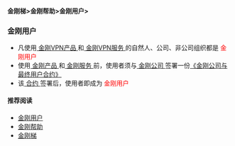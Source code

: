 #### 金刚梯>金刚帮助>金刚用户>
### 金刚用户

- 凡使用[ 金刚VPN产品 ](https://a2zitpro.github.io/web/dlb)和[ 金刚VPN服务 ](https://a2zitpro.github.io/web/kkservices)的自然人、公司、非公司组织都是<font color="Red"> 金刚用户 </font>
- 使用[ 金刚产品 ](https://a2zitpro.github.io/web/dlb)和[ 金刚服务 ](https://a2zitpro.github.io/web/kkservices)前，使用者须与[ 金刚公司 ](https://a2zitpro.github.io/web/a2zitpro)签署一份[《金刚公司与最终用户合约》](https://a2zitpro.github.io/web/Endusercontract)
- 该[ 合约 ](https://a2zitpro.github.io/web/Endusercontract)签署后，使用者即成为<font color="Red"> 金刚用户 </font>

#### 推荐阅读
- [金刚用户](https://a2zitpro.github.io/web/list_kkuser)
- [金刚帮助](https://a2zitpro.github.io/web/list_helpkkvpn)
- [金刚梯](https://a2zitpro.github.io/web/dlb)
